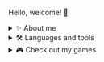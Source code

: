 Hello, welcome! 👋

<details><summary>✨ About me</summary>
My name is Johnny, I am a software engineer focused on learning C# and GDScript, but I'm open to learning new technologies!
  
I am enthusiastic about problem solving and working in teams to achieve my goals.
  
I like to create and build things and learn more about whatever I'm working with!
  
Outside of programming and software development, I like to meet up with friends, play and write music and write short stories. 
</details>

<details><summary>🛠 Languages and tools</summary>
  C, C#, Python, GDScript, HTML
</details>

<details><summary>🎮 Check out my games</summary>
  <details><summary>Untitled Room Game</summary>
    An ambitious 3d title where a character lives their entire life in their room, checking their computer to read emails, browse the net and discover rumours surrounding their city and space online. Worked on in collaboration with artists and writers and hosted on Github, but in a private repo at the moment. When the game is released, I will link to it here!
  </details>
  
  <details><summary>2D Jump Guy</summary>
    First small video game created with GDScript and C#, it has features seen im popular platforming video games such as coyote time and buffering on the players jump leading to a tight control system. The project is extremely simple and can be completed within 5 minutes and was mainly made to get used to the Godot game engine with an easy project. 
You can play and download the game <a href=https://nerveship.itch.io/2d-jump-guy>here.</a>
</details>


